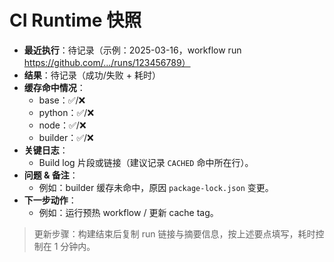 # CI Runtime 快照

- **最近执行**：待记录（示例：2025-03-16，workflow run https://github.com/.../runs/123456789）
- **结果**：待记录（成功/失败 + 耗时）
- **缓存命中情况**：
  - base：✅/❌
  - python：✅/❌
  - node：✅/❌
  - builder：✅/❌
- **关键日志**：
  - Build log 片段或链接（建议记录 `CACHED` 命中所在行）。
- **问题 & 备注**：
  - 例如：builder 缓存未命中，原因 `package-lock.json` 变更。
- **下一步动作**：
  - 例如：运行预热 workflow / 更新 cache tag。

> 更新步骤：构建结束后复制 run 链接与摘要信息，按上述要点填写，耗时控制在 1 分钟内。
